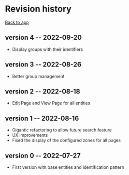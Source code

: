 # Revision history

[Back to app](../)

## version 4 -- 2022-09-20

* Display groups with their identifiers

## version 3 -- 2022-08-26

* Better group management

## version 2 -- 2022-08-18

* Edit Page and View Page for all entities

## version 1 -- 2022-08-16

* Gigantic refactoring to allow future search feature
* UX improvements
* Fixed the display of the configured zones for all pages

## version 0 -- 2022-07-27

* First version with base entities and identification pattern

